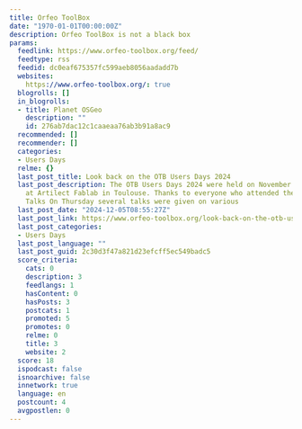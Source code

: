 ```yaml
---
title: Orfeo ToolBox
date: "1970-01-01T00:00:00Z"
description: Orfeo ToolBox is not a black box
params:
  feedlink: https://www.orfeo-toolbox.org/feed/
  feedtype: rss
  feedid: dc0eaf675357fc599aeb8056aadadd7b
  websites:
    https://www.orfeo-toolbox.org/: true
  blogrolls: []
  in_blogrolls:
  - title: Planet OSGeo
    description: ""
    id: 276ab7dac12c1caaeaa76ab3b91a8ac9
  recommended: []
  recommender: []
  categories:
  - Users Days
  relme: {}
  last_post_title: Look back on the OTB Users Days 2024
  last_post_description: The OTB Users Days 2024 were held on November 21th and 22th
    at Artilect Fablab in Toulouse. Thanks to everyone who attended the event! Plenary
    Talks On Thursday several talks were given on various
  last_post_date: "2024-12-05T08:55:27Z"
  last_post_link: https://www.orfeo-toolbox.org/look-back-on-the-otb-users-days-2024/
  last_post_categories:
  - Users Days
  last_post_language: ""
  last_post_guid: 2c30d3f47a821d23efcff5ec549badc5
  score_criteria:
    cats: 0
    description: 3
    feedlangs: 1
    hasContent: 0
    hasPosts: 3
    postcats: 1
    promoted: 5
    promotes: 0
    relme: 0
    title: 3
    website: 2
  score: 18
  ispodcast: false
  isnoarchive: false
  innetwork: true
  language: en
  postcount: 4
  avgpostlen: 0
---
```

